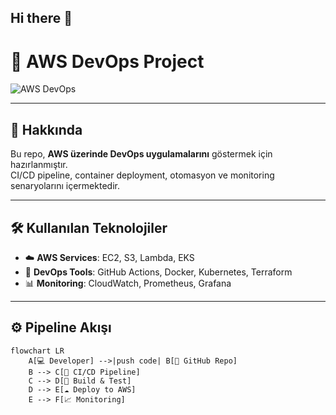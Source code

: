 ## Hi there 👋

<!--
**BabakTan/BabakTan** is a ✨ _special_ ✨ repository because its `README.md` (this file) appears on your GitHub profile.

Here are some ideas to get you started:

- 🔭 I’m currently working on ...
- 🌱 I’m currently learning ...
- 👯 I’m looking to collaborate on ...
- 🤔 I’m looking for help with ...
- 💬 Ask me about ...
- 📫 How to reach me: ...
- 😄 Pronouns: ...
- ⚡ Fun fact: ...
-->
# 🚀 AWS DevOps Project

![AWS DevOps](assets/aws-devops.png)

---

## 📌 Hakkında
Bu repo, **AWS üzerinde DevOps uygulamalarını** göstermek için hazırlanmıştır.  
CI/CD pipeline, container deployment, otomasyon ve monitoring senaryolarını içermektedir.

---

## 🛠️ Kullanılan Teknolojiler
- ☁️ **AWS Services**: EC2, S3, Lambda, EKS  
- 🔄 **DevOps Tools**: GitHub Actions, Docker, Kubernetes, Terraform  
- 📊 **Monitoring**: CloudWatch, Prometheus, Grafana  

---

## ⚙️ Pipeline Akışı
```mermaid
flowchart LR
    A[💻 Developer] -->|push code| B[🔀 GitHub Repo]
    B --> C[🤖 CI/CD Pipeline]
    C --> D[🐳 Build & Test]
    D --> E[☁️ Deploy to AWS]
    E --> F[📈 Monitoring]
